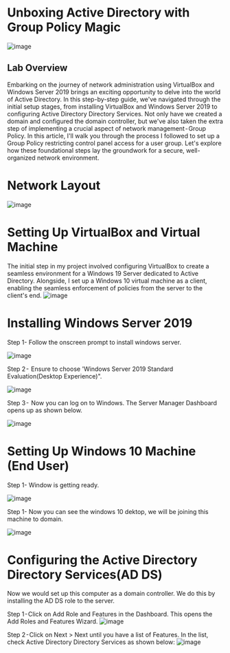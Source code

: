 # Unboxing Active Directory with Group Policy Magic
![image](https://github.com/forza-dc/Active-Directory/blob/main/Microsoft%20Image%20Front.png)  
## Lab Overview  
Embarking on the journey of network administration using VirtualBox and Windows Server 2019 brings an exciting opportunity to delve into the world of Active Directory. In this step-by-step guide, we've navigated through the initial setup stages, from installing VirtualBox and Windows Server 2019 to configuring Active Directory Directory Services. Not only have we created a domain and configured the domain controller, but we've also taken the extra step of implementing a crucial aspect of network management - Group Policy. In this article, I'll walk you through the process I followed to set up a Group Policy restricting control panel access for a user group. Let's explore how these foundational steps lay the groundwork for a secure, well-organized network environment.
# Network Layout
![image](https://github.com/forza-dc/Active-Directory/blob/main/Network%20Diagram.jpg)  

# Setting Up VirtualBox and Virtual Machine
The initial step in my project involved configuring VirtualBox to create a seamless environment for a Windows 19 Server dedicated to Active Directory. Alongside, I set up a Windows 10 virtual machine as a client, enabling the seamless enforcement of policies from the server to the client's end.
![image](https://github.com/forza-dc/Active-Directory/blob/main/Setting%20Up%20VirtualBox%20and%20Virtual%20Machine.png) 

# Installing Windows Server 2019
Step 1- Follow the onscreen prompt to install windows server.

![image](https://github.com/forza-dc/Active-Directory/blob/main/Installing%20Win%2019%20Srv.jpg)  

Step 2 -  Ensure to choose 'Windows Server 2019 Standard Evaluation(Desktop Experience)".

![image](https://github.com/forza-dc/Active-Directory/blob/main/Windows%20Server%202019%20Standard%202.png) 

Step 3 -  Now you can log on to Windows. The Server Manager Dashboard opens up as shown below.

![image](https://github.com/forza-dc/Active-Directory/blob/main/Server%20Manager%20Screen.jpg) 

# Setting Up Windows 10 Machine (End User)

Step 1- Window is getting ready.

![image](https://github.com/forza-dc/Active-Directory/blob/main/Setting%20up%20windows%2010.png) 

Step 1- Now you can see the windows 10 dektop, we will be joining this machine to domain.

![image](https://github.com/forza-dc/Active-Directory/blob/main/Windows%2010%20main%20page.png) 

# Configuring the Active Directory Directory Services(AD DS)
Now we would set up this computer as a domain controller. We do this by installing the AD DS role to the server.

Step 1 - Click on Add Role and Features in the Dashboard. This opens the Add Roles and Features Wizard.
![image](https://github.com/forza-dc/Active-Directory/blob/main/AD%20DC%20Services.png) 

Step 2 - Click on Next > Next until you have a list of Features. In the list, check Active Directory Directory Services as shown below:
![image](https://github.com/forza-dc/Active-Directory/blob/main/AD%20DC%20Step%202.png) 


